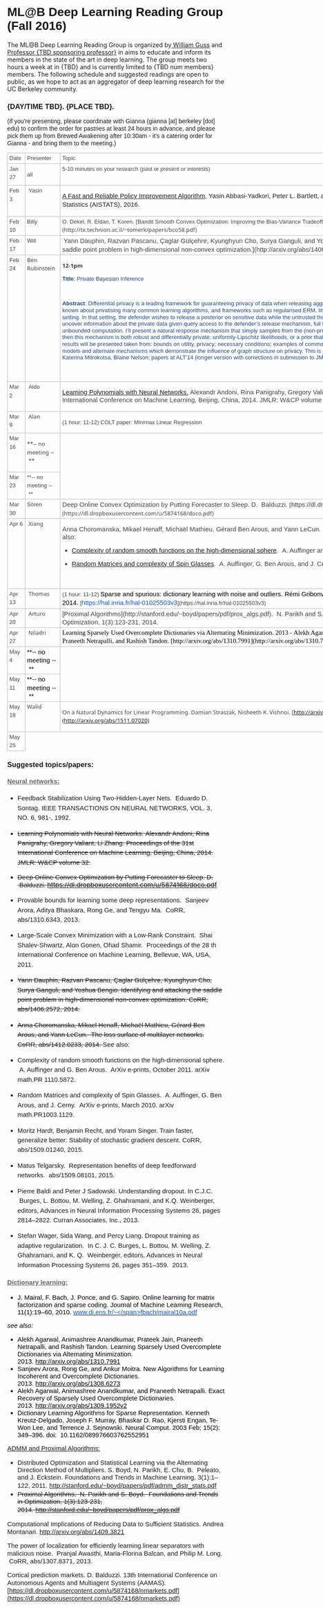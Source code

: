 
# <span style="margin: 0px; padding: 0px; border: 0px; font-weight: inherit; font-style: inherit; font-family: Arial; vertical-align: baseline;">ML@B Deep Learning Reading Group (Fall 2016)</span> 
The ML@B Deep Learning Reading Group is organized by[ William Guss](http://www.wguss.ml) and [Professor {TBD sponsoring professor}](url.com) in aims to educate and inform its members in the state of the art in deep learning. The group meets two hours a week at <TBD> in {TBD} and is currently limited to {TBD num members} members. The following schedule and suggested readings are open to public, as we hope to act as an aggregator of deep learning research for the UC Berkeley community.

### <span style="margin: 0px; padding: 0px; border: 0px; font-weight: inherit; font-style: inherit; font-family: Arial; vertical-align: baseline;">{DAY/TIME TBD}. {PLACE TBD}.</span>

<span style="margin: 0px; padding: 0px; border: 0px; font-weight: inherit; font-style: inherit; font-family: Arial; vertical-align: baseline; line-height: 1.2em;">(If you're presenting, please coordinate with Gianna (gianna [at] berkeley [dot] edu) to confirm the order for pastries at least 24 hours in advance, and please pick them up from Brewed Awakening after 10:30am - it's a catering order for Gianna - and bring them to the meeting.)</span>

<table border="0" style="margin: 0px; padding: 0px; border: 0px; font-size: 13px; font-family: &quot;Segoe UI&quot;, &quot;Lucida Grande&quot;, Arial; vertical-align: baseline; border-collapse: collapse; border-spacing: 0px; color: rgb(68, 68, 68); line-height: 19.5px; width: 1039px;">

<tbody style="margin: 0px; padding: 0px; border: 0px; font-weight: inherit; font-style: inherit; font-family: inherit; vertical-align: baseline;">

<tr style="margin: 0px; padding: 0px; border: 0px; font-weight: inherit; font-style: inherit; font-family: inherit; vertical-align: baseline;">

<td style="padding: 2px 4px; border: 1px solid rgb(187, 187, 187); font-style: inherit; font-family: inherit; vertical-align: top;"><span style="margin: 0px; padding: 0px; border: 0px; font-weight: inherit; font-style: inherit; font-family: Arial; vertical-align: baseline;">Date </span></td>

<td style="padding: 2px 4px; border: 1px solid rgb(187, 187, 187); font-style: inherit; font-family: inherit; vertical-align: top;"><span style="margin: 0px; padding: 0px; border: 0px; font-weight: inherit; font-style: inherit; font-family: Arial; vertical-align: baseline;">Presenter</span></td>

<td style="padding: 2px 4px; border: 1px solid rgb(187, 187, 187); font-style: inherit; font-family: inherit; vertical-align: top;"><span style="margin: 0px; padding: 0px; border: 0px; font-weight: inherit; font-style: inherit; font-family: Arial; vertical-align: baseline;">Topic</span></td>

</tr>

<tr style="margin: 0px; padding: 0px; border: 0px; font-weight: inherit; font-style: inherit; font-family: inherit; vertical-align: baseline;">

<td style="padding: 2px 4px; border: 1px solid rgb(187, 187, 187); font-style: inherit; font-family: inherit; vertical-align: top;"><span style="margin: 0px; padding: 0px; border: 0px; font-weight: inherit; font-style: inherit; font-family: Arial; vertical-align: baseline;">Jan 27</span>  
</td>

<td style="padding: 2px 4px; border: 1px solid rgb(187, 187, 187); font-style: inherit; font-family: inherit; vertical-align: top;">

<span style="margin: 0px; padding: 0px; border: 0px; font-weight: inherit; font-style: inherit; font-family: Arial; vertical-align: baseline; line-height: 1.5em;">all </span>

</td>

<td style="padding: 2px 4px; border: 1px solid rgb(187, 187, 187); font-style: inherit; font-family: inherit; vertical-align: top;"><span style="margin: 0px; padding: 0px; border: 0px; font-weight: inherit; font-style: inherit; font-family: Arial; vertical-align: baseline;">5-10 minutes on your research (past or present or interests) </span></td>

</tr>

<tr style="margin: 0px; padding: 0px; border: 0px; font-weight: inherit; font-style: inherit; font-family: inherit; vertical-align: baseline;">

<td style="padding: 2px 4px; border: 1px solid rgb(187, 187, 187); font-style: inherit; font-family: inherit; vertical-align: top;"><span style="margin: 0px; padding: 0px; border: 0px; font-weight: inherit; font-style: inherit; font-family: Arial; vertical-align: baseline;">Feb 3</span></td>

<td style="padding: 2px 4px; border: 1px solid rgb(187, 187, 187); font-style: inherit; font-family: inherit; vertical-align: top;"><span style="margin: 0px; padding: 0px; border: 0px; font-weight: inherit; font-style: inherit; font-family: Arial; vertical-align: baseline;"> Yasin</span>  
</td>

<td style="padding: 2px 4px; border: 1px solid rgb(187, 187, 187); font-style: inherit; font-family: inherit; vertical-align: top;">

<span style="margin: 0px; padding: 0px; border: 0px; font-weight: inherit; font-style: inherit; font-size: 14.95px; font-family: inherit; vertical-align: baseline; line-height: 1.2em;"><span style="margin: 0px; padding: 0px; border: 0px; font-weight: inherit; font-style: inherit; font-size: 14.95px; font-family: arial, sans-serif; vertical-align: baseline; line-height: 1.2em; color: rgb(34, 34, 34);">[<span style="margin: 0px; padding: 0px; border: 0px; font-weight: inherit; font-style: inherit; font-size: 14.95px; font-family: Arial; vertical-align: baseline; line-height: 1.2em;">A Fast and Reliable Policy Improvement Algorithm</span>](http://statlearning.pbworks.com/w/file/104808253/pi-aistats.pdf)<span style="margin: 0px; padding: 0px; border: 0px; font-weight: inherit; font-style: inherit; font-size: 14.95px; font-family: Arial; vertical-align: baseline; line-height: 1.2em;">, Yasin Abbasi-Yadkori, Peter L. Bartlett, and Stephen Wright. Artificial Intelligence and Statistics (AISTATS), 2016.</span></span><span style="margin: 0px; padding: 0px; border: 0px; font-weight: inherit; font-style: inherit; font-size: 14.95px; font-family: Arial; vertical-align: baseline; line-height: 1.5;"> </span></span>

</td>

</tr>

<tr style="margin: 0px; padding: 0px; border: 0px; font-weight: inherit; font-style: inherit; font-family: inherit; vertical-align: baseline;">

<td style="padding: 2px 4px; border: 1px solid rgb(187, 187, 187); font-style: inherit; font-family: inherit; vertical-align: top;"><span style="margin: 0px; padding: 0px; border: 0px; font-weight: inherit; font-style: inherit; font-family: Arial; vertical-align: baseline;">Feb 10</span></td>

<td style="padding: 2px 4px; border: 1px solid rgb(187, 187, 187); font-style: inherit; font-family: inherit; vertical-align: top;"><span style="margin: 0px; padding: 0px; border: 0px; font-weight: inherit; font-style: inherit; font-family: Arial; vertical-align: baseline;">Billy </span></td>

<td style="padding: 2px 4px; border: 1px solid rgb(187, 187, 187); font-style: inherit; font-family: inherit; vertical-align: top;"><span style="margin: 0px; padding: 0px; border: 0px; font-weight: inherit; font-style: inherit; font-family: Arial; vertical-align: baseline;">O. Dekel, R. Eldan, T. Koren. </span>[<span style="margin: 0px; padding: 0px; border: 0px; font-weight: inherit; font-style: inherit; font-family: Arial; vertical-align: baseline;">Bandit Smooth Convex Optimization: Improving the Bias-Variance Tradeoff.</span>](http://tx.technion.ac.il/~tomerk/papers/bco58.pdf)</td>

</tr>

<tr style="margin: 0px; padding: 0px; border: 0px; font-weight: inherit; font-style: inherit; font-family: inherit; vertical-align: baseline;">

<td style="padding: 2px 4px; border: 1px solid rgb(187, 187, 187); font-style: inherit; font-family: inherit; vertical-align: top;"><span style="margin: 0px; padding: 0px; border: 0px; font-weight: inherit; font-style: inherit; font-family: Arial; vertical-align: baseline;">Feb 17</span></td>

<td style="padding: 2px 4px; border: 1px solid rgb(187, 187, 187); font-style: inherit; font-family: inherit; vertical-align: top;"><span style="margin: 0px; padding: 0px; border: 0px; font-weight: inherit; font-style: inherit; font-family: Arial; vertical-align: baseline;">Will </span></td>

<td style="padding: 2px 4px; border: 1px solid rgb(187, 187, 187); font-style: inherit; font-family: inherit; vertical-align: top;"> <span style="margin: 0px; padding: 0px; border: 0px; font-weight: inherit; font-style: inherit; font-size: 14.95px; font-family: Arial; vertical-align: baseline;">Yann Dauphin, Razvan Pascanu, Çaglar Gülçehre, Kyunghyun Cho, Surya Ganguli, and Yoshua Bengio. [Identifying and attacking the saddle point problem in high-dimensional non-convex optimization.](http://arxiv.org/abs/1406.2572)</span>  
</td>

</tr>

<tr style="margin: 0px; padding: 0px; border: 0px; font-weight: inherit; font-style: inherit; font-family: inherit; vertical-align: baseline;">

<td style="padding: 2px 4px; border: 1px solid rgb(187, 187, 187); font-style: inherit; font-family: inherit; vertical-align: top;"><span style="margin: 0px; padding: 0px; border: 0px; font-weight: inherit; font-style: inherit; font-family: Arial; vertical-align: baseline;">Feb 24</span></td>

<td style="padding: 2px 4px; border: 1px solid rgb(187, 187, 187); font-style: inherit; font-family: inherit; vertical-align: top;">Ben Rubinstein </td>

<td style="padding: 2px 4px; border: 1px solid rgb(187, 187, 187); font-style: inherit; font-family: inherit; vertical-align: top;">

**12-1pm**

**<span style="margin: 0px; padding: 0px; border: 0px; font-weight: inherit; font-style: inherit; font-family: Calibri, sans-serif; vertical-align: baseline; line-height: 1.2em; color: rgb(31, 73, 125);">Title</span>**<span style="margin: 0px; padding: 0px; border: 0px; font-weight: inherit; font-style: inherit; font-family: Calibri, sans-serif; vertical-align: baseline; line-height: 1.2em; color: rgb(31, 73, 125);">: Private Bayesian Inference</span>

<span style="margin: 0px; padding: 0px; border: 0px; font-weight: inherit; font-style: inherit; font-family: Calibri, sans-serif; vertical-align: baseline; line-height: 1.2em; color: rgb(31, 73, 125);"> </span>

**<span style="margin: 0px; padding: 0px; border: 0px; font-weight: inherit; font-style: inherit; font-family: Calibri, sans-serif; vertical-align: baseline; line-height: 1.2em; color: rgb(31, 73, 125);">Abstract</span>**<span style="margin: 0px; padding: 0px; border: 0px; font-weight: inherit; font-style: inherit; font-family: Calibri, sans-serif; vertical-align: baseline; line-height: 1.2em; color: rgb(31, 73, 125);">: Differential privacy is a leading framework for guaranteeing privacy of data when releasing aggregate statistics or models fit to data. While much is known about privatising many common learning algorithms, and frameworks such as regularised ERM, little work has focused on inference in the Bayesian setting. In that setting, the defender wishes to release a posterior on sensitive data while the untrusted third party is modelled as an adversary wishing to uncover information about the private data given query access to the defender’s release mechanism, full knowledge of the likelihood family, prior, and unbounded computation. I’ll present a natural response mechanism that simply samples from the (non-private) posterior. If either of two assumptions are met, then this mechanism is both robust and differentially private: uniformly-Lipschitz likelihoods, or a prior that concentrates on smooth likelihoods. A selection of results will be presented taken from: bounds on utility, privacy; necessary conditions; examples of common distributions; and specialisation to graphical models and alternate mechanisms which demonstrate the influence of graph structure on privacy. This is joint work with Christos Dimitrakakis, Zuhe Zhang, Katerina Mitrokotsa, Blaine Nelson; papers at ALT’14 (longer version with corrections in submission to JMLR) and AAAI’16.</span>

<span style="margin: 0px; padding: 0px; border: 0px; font-weight: inherit; font-style: inherit; font-size: 14.95px; font-family: Arial; vertical-align: baseline; line-height: 1.2em;"> </span><span style="margin: 0px; padding: 0px; border: 0px; font-weight: inherit; font-style: inherit; font-family: inherit; vertical-align: baseline; line-height: 1.5em;"> </span>

</td>

</tr>

<tr style="margin: 0px; padding: 0px; border: 0px; font-weight: inherit; font-style: inherit; font-family: inherit; vertical-align: baseline;">

<td style="padding: 2px 4px; border: 1px solid rgb(187, 187, 187); font-style: inherit; font-family: inherit; vertical-align: top;"><span style="margin: 0px; padding: 0px; border: 0px; font-weight: inherit; font-style: inherit; font-family: Arial; vertical-align: baseline;">Mar 2</span></td>

<td style="padding: 2px 4px; border: 1px solid rgb(187, 187, 187); font-style: inherit; font-family: inherit; vertical-align: top;"><span style="margin: 0px; padding: 0px; border: 0px; font-weight: inherit; font-style: inherit; font-family: Arial; vertical-align: baseline;"> Aldo</span>  
</td>

<td style="padding: 2px 4px; border: 1px solid rgb(187, 187, 187); font-style: inherit; font-family: inherit; vertical-align: top;">

<span style="margin: 0px; padding: 0px; border: 0px; font-weight: inherit; font-style: inherit; font-size: 14.95px; font-family: Arial; vertical-align: baseline; line-height: 1.2em;">[Learning Polynomials with Neural Networks.](http://jmlr.org/proceedings/papers/v32/andoni14.pdf) Alexandr Andoni, Rina Panigrahy, Gregory Valiant, Li Zhang. Proceedings of the 31st International Conference on Machine Learning, Beijing, China, 2014\. JMLR: W&CP volume 32.</span><span style="margin: 0px; padding: 0px; border: 0px; font-weight: inherit; font-style: inherit; font-family: Arial; vertical-align: baseline; line-height: 1.5em;"> </span>

</td>

</tr>

<tr style="margin: 0px; padding: 0px; border: 0px; font-weight: inherit; font-style: inherit; font-family: inherit; vertical-align: baseline;">

<td style="padding: 2px 4px; border: 1px solid rgb(187, 187, 187); font-style: inherit; font-family: inherit; vertical-align: top;"><span style="margin: 0px; padding: 0px; border: 0px; font-weight: inherit; font-style: inherit; font-family: Arial; vertical-align: baseline;">Mar 9</span></td>

<td style="padding: 2px 4px; border: 1px solid rgb(187, 187, 187); font-style: inherit; font-family: inherit; vertical-align: top;"> Alan  
</td>

<td style="padding: 2px 4px; border: 1px solid rgb(187, 187, 187); font-style: inherit; font-family: inherit; vertical-align: top;">

<span style="margin: 0px; padding: 0px; border: 0px; font-weight: inherit; font-style: inherit; font-family: Arial; vertical-align: baseline; line-height: 1.5;">(1 hour: 11-12) COLT paper: Minimax Linear Regression</span>

</td>

</tr>

<tr style="margin: 0px; padding: 0px; border: 0px; font-weight: inherit; font-style: inherit; font-family: inherit; vertical-align: baseline;">

<td style="padding: 2px 4px; border: 1px solid rgb(187, 187, 187); font-style: inherit; font-family: inherit; vertical-align: top;"><span style="margin: 0px; padding: 0px; border: 0px; font-weight: inherit; font-style: inherit; font-family: Arial; vertical-align: baseline;">Mar 16</span></td>

<td style="padding: 2px 4px; border: 1px solid rgb(187, 187, 187); font-style: inherit; font-family: inherit; vertical-align: top;">

<span style="margin: 0px; padding: 0px; border: 0px; font-weight: inherit; font-style: inherit; font-family: inherit; vertical-align: baseline; line-height: 1.5em;">**-- no meeting -- **</span>

</td>

</tr>

<tr style="margin: 0px; padding: 0px; border: 0px; font-weight: inherit; font-style: inherit; font-family: inherit; vertical-align: baseline;">

<td style="padding: 2px 4px; border: 1px solid rgb(187, 187, 187); font-style: inherit; font-family: inherit; vertical-align: top;"><span style="margin: 0px; padding: 0px; border: 0px; font-weight: inherit; font-style: inherit; font-family: Arial; vertical-align: baseline;">Mar 23</span></td>

<td style="padding: 2px 4px; border: 1px solid rgb(187, 187, 187); font-style: inherit; font-family: inherit; vertical-align: top;"><span style="margin: 0px; padding: 0px; border: 0px; font-weight: inherit; font-style: inherit; font-family: Arial; vertical-align: baseline;">**-- no meeting -- ** </span></td>

</tr>

<tr style="margin: 0px; padding: 0px; border: 0px; font-weight: inherit; font-style: inherit; font-family: inherit; vertical-align: baseline;">

<td style="padding: 2px 4px; border: 1px solid rgb(187, 187, 187); font-style: inherit; font-family: inherit; vertical-align: top;"><span style="margin: 0px; padding: 0px; border: 0px; font-weight: inherit; font-style: inherit; font-family: Arial; vertical-align: baseline;">Mar 30</span></td>

<td style="padding: 2px 4px; border: 1px solid rgb(187, 187, 187); font-style: inherit; font-family: inherit; vertical-align: top;"><span style="margin: 0px; padding: 0px; border: 0px; font-weight: inherit; font-style: inherit; font-family: Arial; vertical-align: baseline;">Sören </span></td>

<td style="padding: 2px 4px; border: 1px solid rgb(187, 187, 187); font-style: inherit; font-family: inherit; vertical-align: top;"><span style="margin: 0px; padding: 0px; border: 0px; font-weight: inherit; font-style: inherit; font-size: 14.95px; font-family: Arial; vertical-align: baseline;">Deep Online Convex Optimization by Putting Forecaster to Sleep. D.  Balduzzi. </span>[<span style="margin: 0px; padding: 0px; border: 0px; font-weight: inherit; font-style: inherit; font-size: 14.95px; font-family: Arial; vertical-align: baseline;">https://dl.dropboxusercontent.com/u/5874168/doco.pdf</span>](https://dl.dropboxusercontent.com/u/5874168/doco.pdf)</td>

</tr>

<tr style="margin: 0px; padding: 0px; border: 0px; font-weight: inherit; font-style: inherit; font-family: inherit; vertical-align: baseline;">

<td style="padding: 2px 4px; border: 1px solid rgb(187, 187, 187); font-style: inherit; font-family: inherit; vertical-align: top;"><span style="margin: 0px; padding: 0px; border: 0px; font-weight: inherit; font-style: inherit; font-family: Arial; vertical-align: baseline;">Apr 6</span></td>

<td style="padding: 2px 4px; border: 1px solid rgb(187, 187, 187); font-style: inherit; font-family: inherit; vertical-align: top;"> Xiang  
</td>

<td style="padding: 2px 4px; border: 1px solid rgb(187, 187, 187); font-style: inherit; font-family: inherit; vertical-align: top;">

<span style="margin: 0px; padding: 0px; border: 0px; font-weight: inherit; font-style: inherit; font-size: 14.95px; font-family: Arial; vertical-align: baseline; line-height: 1.2em;">Anna Choromanska, Mikael Henaff, Michaël Mathieu, Gérard Ben Arous, and Yann LeCun.  </span>[<span style="margin: 0px; padding: 0px; border: 0px; font-weight: inherit; font-style: inherit; font-size: 14.95px; font-family: Arial; vertical-align: baseline; line-height: 1.2em;">The loss surface of multilayer networks</span>](http://arxiv.org/abs/1412.0233)<span style="margin: 0px; padding: 0px; border: 0px; font-weight: inherit; font-style: inherit; font-size: 14.95px; font-family: Arial; vertical-align: baseline; line-height: 1.2em;">. See also:</span>

*   [<span style="margin: 0px; padding: 0px; border: 0px; font-weight: inherit; font-style: inherit; font-size: 14.95px; font-family: Arial; vertical-align: baseline; line-height: 1.2em;">Complexity of random smooth functions on the high-dimensional sphere</span>](http://arxiv.org/abs/1110.5872)<span style="margin: 0px; padding: 0px; border: 0px; font-weight: inherit; font-style: inherit; font-family: Arial; vertical-align: baseline; line-height: 1.2em;"><span style="margin: 0px; padding: 0px; border: 0px; font-weight: inherit; font-style: inherit; font-size: 14.95px; font-family: inherit; vertical-align: baseline; line-height: 1.2em;">.  A. Auffinger and G. Ben Arous. October 2011.</span> </span>

*   [<span style="margin: 0px; padding: 0px; border: 0px; font-weight: inherit; font-style: inherit; font-size: 14.95px; font-family: Arial; vertical-align: baseline; line-height: 1.2em;">Random Matrices and complexity of Spin Glasses</span>](http://arxiv.org/abs/1003.1129)<span style="margin: 0px; padding: 0px; border: 0px; font-weight: inherit; font-style: inherit; font-size: 14.95px; font-family: Arial; vertical-align: baseline; line-height: 1.2em;">.  A. Auffinger, G. Ben Arous, and J. Cerny. March 2010.</span>

 </td>

</tr>

<tr style="margin: 0px; padding: 0px; border: 0px; font-weight: inherit; font-style: inherit; font-family: inherit; vertical-align: baseline;">

<td style="padding: 2px 4px; border: 1px solid rgb(187, 187, 187); font-style: inherit; font-family: inherit; vertical-align: top;"><span style="margin: 0px; padding: 0px; border: 0px; font-weight: inherit; font-style: inherit; font-family: Arial; vertical-align: baseline;">Apr 13</span>  
</td>

<td style="padding: 2px 4px; border: 1px solid rgb(187, 187, 187); font-style: inherit; font-family: inherit; vertical-align: top;"> Thomas  
</td>

<td style="padding: 2px 4px; border: 1px solid rgb(187, 187, 187); font-style: inherit; font-family: inherit; vertical-align: top;"><span style="margin: 0px; padding: 0px; border: 0px; font-weight: inherit; font-style: inherit; font-family: Arial; vertical-align: baseline;">(1 hour: 11-12) <span style="margin: 0px; padding: 0px; border: 0px; font-weight: inherit; font-style: inherit; font-size: 14.95px; vertical-align: baseline; color: rgb(0, 0, 0);">Sparse and spurious: dictionary learning with noise and outliers. Rémi Gribonval, Rodolphe Jenatton, Francis Bach. 2014. </span>[<span style="margin: 0px; padding: 0px; border: 0px; font-weight: inherit; font-style: inherit; font-size: 14.95px; vertical-align: baseline; color: rgb(17, 85, 204);">https://hal.inria.fr/hal-01025503v3</span>](https://hal.inria.fr/hal-01025503v3)</span></td>

</tr>

<tr style="margin: 0px; padding: 0px; border: 0px; font-weight: inherit; font-style: inherit; font-family: inherit; vertical-align: baseline;">

<td style="padding: 2px 4px; border: 1px solid rgb(187, 187, 187); font-style: inherit; font-family: inherit; vertical-align: top;"><span style="margin: 0px; padding: 0px; border: 0px; font-weight: inherit; font-style: inherit; font-family: Arial; vertical-align: baseline;">Apr 20</span>  
</td>

<td style="padding: 2px 4px; border: 1px solid rgb(187, 187, 187); font-style: inherit; font-family: inherit; vertical-align: top;"> Arturo  
</td>

<td style="padding: 2px 4px; border: 1px solid rgb(187, 187, 187); font-style: inherit; font-family: inherit; vertical-align: top;"><span style="margin: 0px; padding: 0px; border: 0px; font-weight: inherit; font-style: inherit; font-size: 14.95px; font-family: Arial; vertical-align: baseline;">[Proximal Algorithms](http://stanford.edu/~boyd/papers/pdf/prox_algs.pdf).  N. Parikh and S. Boyd.  Foundations and Trends in Optimization, 1(3):123-231, 2014.</span>  

</td>

</tr>

<tr style="margin: 0px; padding: 0px; border: 0px; font-weight: inherit; font-style: inherit; font-family: inherit; vertical-align: baseline;">

<td style="padding: 2px 4px; border: 1px solid rgb(187, 187, 187); font-style: inherit; font-family: inherit; vertical-align: top;"><span style="margin: 0px; padding: 0px; border: 0px; font-weight: inherit; font-style: inherit; font-family: Arial; vertical-align: baseline;">Apr 27</span></td>

<td style="padding: 2px 4px; border: 1px solid rgb(187, 187, 187); font-style: inherit; font-family: inherit; vertical-align: top;"> Niladri  
</td>

<td style="padding: 2px 4px; border: 1px solid rgb(187, 187, 187); font-style: inherit; font-family: inherit; vertical-align: top;"><span style="margin: 0px; padding: 0px; border: 0px; font-weight: inherit; font-style: inherit; font-size: 14.95px; font-family: &quot;Times New Roman&quot;; vertical-align: baseline; color: rgb(0, 0, 0);">Learning Sparsely Used Overcomplete Dictionaries via Alternating Minimization. 2013 - Alekh Agarwal, Animashree Anandkumar, Prateek Jain, Praneeth Netrapalli, and Rashish Tandon. </span><span style="margin: 0px; padding: 0px; border: 0px; font-weight: inherit; font-style: inherit; font-size: 14.95px; font-family: &quot;Times New Roman&quot;; vertical-align: baseline; color: rgb(0, 0, 0);">[http://arxiv.org/abs/1310.7991](http://arxiv.org/abs/1310.7991)</span>  
</td>

</tr>

<tr style="margin: 0px; padding: 0px; border: 0px; font-weight: inherit; font-style: inherit; font-family: inherit; vertical-align: baseline;">

<td style="padding: 2px 4px; border: 1px solid rgb(187, 187, 187); font-style: inherit; font-family: inherit; vertical-align: top;"><span style="margin: 0px; padding: 0px; border: 0px; font-weight: inherit; font-style: inherit; font-family: Arial; vertical-align: baseline;">May 4</span></td>

<td style="padding: 2px 4px; border: 1px solid rgb(187, 187, 187); font-style: inherit; font-family: inherit; vertical-align: top;"><span style="margin: 0px; padding: 0px; border: 0px; font-weight: inherit; font-style: inherit; font-size: 14.95px; font-family: Arial; vertical-align: baseline; color: rgb(0, 0, 0);">**-- no meeting -- ** </span></td>

</tr>

<tr style="margin: 0px; padding: 0px; border: 0px; font-weight: inherit; font-style: inherit; font-family: inherit; vertical-align: baseline;">

<td style="padding: 2px 4px; border: 1px solid rgb(187, 187, 187); font-style: inherit; font-family: inherit; vertical-align: top;"><span style="margin: 0px; padding: 0px; border: 0px; font-weight: inherit; font-style: inherit; font-family: Arial; vertical-align: baseline;">May 11</span></td>

<td style="padding: 2px 4px; border: 1px solid rgb(187, 187, 187); font-style: inherit; font-family: inherit; vertical-align: top;"><span style="margin: 0px; padding: 0px; border: 0px; font-weight: inherit; font-style: inherit; font-size: 14.95px; font-family: Arial; vertical-align: baseline; color: rgb(0, 0, 0);">**-- no meeting -- ** </span></td>

</tr>

<tr style="margin: 0px; padding: 0px; border: 0px; font-weight: inherit; font-style: inherit; font-family: inherit; vertical-align: baseline;">

<td style="padding: 2px 4px; border: 1px solid rgb(187, 187, 187); font-style: inherit; font-family: inherit; vertical-align: top;"><span style="margin: 0px; padding: 0px; border: 0px; font-weight: inherit; font-style: inherit; font-family: Arial; vertical-align: baseline;">May 18</span></td>

<td style="padding: 2px 4px; border: 1px solid rgb(187, 187, 187); font-style: inherit; font-family: inherit; vertical-align: top;">Walid</td>

<td style="padding: 2px 4px; border: 1px solid rgb(187, 187, 187); font-style: inherit; font-family: inherit; vertical-align: top;">

On a Natural Dynamics for Linear Programming. <span style="margin: 0px; padding: 0px; border: 0px; font-weight: inherit; font-style: inherit; font-family: inherit; vertical-align: baseline; line-height: 1.5em;">Damian Straszak, Nisheeth K. Vishnoi. </span><span style="margin: 0px; padding: 0px; border: 0px; font-weight: inherit; font-style: inherit; font-family: inherit; vertical-align: baseline; line-height: 1.5em;">[http://arxiv.org/abs/1511.07020](http://arxiv.org/abs/1511.07020)</span><span style="margin: 0px; padding: 0px; border: 0px; font-weight: inherit; font-style: inherit; font-family: inherit; vertical-align: baseline; line-height: 1.5em;"> </span>

</td>

</tr>

<tr style="margin: 0px; padding: 0px; border: 0px; font-weight: inherit; font-style: inherit; font-family: inherit; vertical-align: baseline;">

<td style="padding: 2px 4px; border: 1px solid rgb(187, 187, 187); font-style: inherit; font-family: inherit; vertical-align: top;"><span style="margin: 0px; padding: 0px; border: 0px; font-weight: inherit; font-style: inherit; font-family: Arial; vertical-align: baseline;">May 25</span></td>

</tr>

</tbody>

</table>

### <span style="margin: 0px; padding: 0px; border: 0px; font-weight: inherit; font-style: inherit; font-family: Arial; vertical-align: baseline;">Suggested topics/papers:</span>

#### <span style="margin: 0px; padding: 0px; border: 0px; font-weight: inherit; font-style: inherit; font-size: 14.95px; font-family: Arial; vertical-align: baseline; color: rgb(102, 102, 102); text-decoration: underline; line-height: 1.25em;">Neural networks:</span>

*   <span style="margin: 0px; padding: 0px; border: 0px; font-weight: inherit; font-style: inherit; font-size: 14.95px; font-family: Arial; vertical-align: baseline; line-height: 1.2em;"><span style="margin: 0px; padding: 0px; border: 0px; font-weight: inherit; font-style: inherit; font-size: 14.95px; font-family: inherit; vertical-align: baseline; line-height: 1.5em;">Feedback Stabilization Using Two-Hidden-Layer Nets.  Eduardo D. Sontag. IEEE TRANSACTIONS ON NEURAL NETWORKS, VOL. 3, NO. 6, 981-, 1992.</span><span style="margin: 0px; padding: 0px; border: 0px; font-weight: inherit; font-style: inherit; font-size: 14.95px; font-family: inherit; vertical-align: baseline; line-height: 1.5em;"> </span></span>

*   <span style="margin: 0px; padding: 0px; border: 0px; font-weight: inherit; font-style: inherit; font-family: Arial; vertical-align: baseline; line-height: 1.2em; text-decoration: line-through;"><span style="margin: 0px; padding: 0px; border: 0px; font-weight: inherit; font-style: inherit; font-size: 14.95px; font-family: inherit; vertical-align: baseline; line-height: 1.2em;"><span style="margin: 0px; padding: 0px; border: 0px; font-weight: inherit; font-style: inherit; font-size: 14.95px; font-family: inherit; vertical-align: baseline; line-height: 1.5em;">Learning Polynomials with Neural Networks. </span><span style="margin: 0px; padding: 0px; border: 0px; font-weight: inherit; font-style: inherit; font-size: 14.95px; font-family: inherit; vertical-align: baseline; line-height: 1.5em;">Alexandr Andoni, Rina Panigrahy, Gregory Valiant, Li Zhang. </span><span style="margin: 0px; padding: 0px; border: 0px; font-weight: inherit; font-style: inherit; font-size: 14.95px; font-family: inherit; vertical-align: baseline; line-height: 1.5em;">Proceedings of the 31st International Conference on Machine </span><span style="margin: 0px; padding: 0px; border: 0px; font-weight: inherit; font-style: inherit; font-size: 14.95px; font-family: inherit; vertical-align: baseline; line-height: 1.5em;">Learning, Beijing, China, 2014\. JMLR: W&CP volume 32.</span></span></span>

*   <span style="margin: 0px; padding: 0px; border: 0px; font-weight: inherit; font-style: inherit; font-family: inherit; vertical-align: baseline; line-height: 1.2em; text-decoration: line-through;"><span style="margin: 0px; padding: 0px; border: 0px; font-weight: inherit; font-style: inherit; font-size: 14.95px; font-family: Arial; vertical-align: baseline; line-height: 1.2em;">Deep Online Convex Optimization by Putting Forecaster to Sleep. D.  Balduzzi. </span></span>[<span style="margin: 0px; padding: 0px; border: 0px; font-weight: inherit; font-style: inherit; font-family: inherit; vertical-align: baseline; line-height: 1.2em; text-decoration: line-through;"><span style="margin: 0px; padding: 0px; border: 0px; font-weight: inherit; font-style: inherit; font-size: 14.95px; vertical-align: baseline; line-height: 1.2em;">https://dl.dropboxusercontent.com/u/5874168/doco.pdf</span></span>](https://dl.dropboxusercontent.com/u/5874168/doco.pdf)

*   <span style="margin: 0px; padding: 0px; border: 0px; font-weight: inherit; font-style: inherit; font-size: 14.95px; font-family: Arial; vertical-align: baseline; line-height: 1.2em;"><span style="margin: 0px; padding: 0px; border: 0px; font-weight: inherit; font-style: inherit; font-size: 14.95px; font-family: inherit; vertical-align: baseline; line-height: 1.5em;">Provable bounds for learning some deep representations.  Sanjeev Arora, Aditya Bhaskara, Rong Ge, and Tengyu Ma.  CoRR, abs/1310.6343, 2013.</span><span style="margin: 0px; padding: 0px; border: 0px; font-weight: inherit; font-style: inherit; font-size: 14.95px; font-family: inherit; vertical-align: baseline; line-height: 1.5em;"> </span></span>

*   <span style="margin: 0px; padding: 0px; border: 0px; font-weight: inherit; font-style: inherit; font-size: 14.95px; font-family: Arial; vertical-align: baseline; line-height: 1.2em;"><span style="margin: 0px; padding: 0px; border: 0px; font-weight: inherit; font-style: inherit; font-size: 14.95px; font-family: inherit; vertical-align: baseline; line-height: 1.5em;">Large-Scale Convex Minimization with a Low-Rank Constraint.  Shai Shalev-Shwartz, Alon Gonen, Ohad Shamir.  Proceedings of the 28 th International Conference on Machine Learning, Bellevue, WA, USA, 2011.</span><span style="margin: 0px; padding: 0px; border: 0px; font-weight: inherit; font-style: inherit; font-size: 14.95px; font-family: inherit; vertical-align: baseline; line-height: 1.5em;"> </span></span>

*   <span style="margin: 0px; padding: 0px; border: 0px; font-weight: inherit; font-style: inherit; font-family: Arial; vertical-align: baseline; line-height: 1.2em; text-decoration: line-through;"><span style="margin: 0px; padding: 0px; border: 0px; font-weight: inherit; font-style: inherit; font-size: 14.95px; font-family: inherit; vertical-align: baseline; line-height: 1.5em;">Yann Dauphin, Razvan Pascanu, Çaglar Gülçehre, Kyunghyun Cho, Surya Ganguli, and Yoshua Bengio. Identifying and attacking the saddle point problem in high-dimensional non-convex optimization. CoRR, abs/1406.2572, 2014.</span></span>

*   <span style="margin: 0px; padding: 0px; border: 0px; font-weight: inherit; font-style: inherit; font-size: 14.95px; font-family: Arial; vertical-align: baseline; line-height: 1.2em;"><span style="margin: 0px; padding: 0px; border: 0px; font-weight: inherit; font-style: inherit; font-size: 14.95px; font-family: inherit; vertical-align: baseline; line-height: 1.2em; text-decoration: line-through;"><span style="margin: 0px; padding: 0px; border: 0px; font-weight: inherit; font-style: inherit; font-size: 14.95px; font-family: inherit; vertical-align: baseline; line-height: 1.5em;">Anna Choromanska, Mikael Henaff, Michaël Mathieu, Gérard Ben Arous, and Yann LeCun.  The loss surface of multilayer networks. CoRR, abs/1412.0233, 2014. </span></span><span style="margin: 0px; padding: 0px; border: 0px; font-weight: inherit; font-style: inherit; font-size: 14.95px; font-family: inherit; vertical-align: baseline; line-height: 1.5em;">See also:</span></span>

*   <span style="margin: 0px; padding: 0px; border: 0px; font-weight: inherit; font-style: inherit; font-size: 14.95px; font-family: Arial; vertical-align: baseline; line-height: 1.2em;"><span style="margin: 0px; padding: 0px; border: 0px; font-weight: inherit; font-style: inherit; font-size: 14.95px; font-family: inherit; vertical-align: baseline; line-height: 1.5em;">Complexity of random smooth functions on the high-dimensional sphere.  A. Auffinger and G. Ben Arous.  ArXiv e-prints, October 2011\. arXiv math.PR 1110.5872.</span></span>

*   <span style="margin: 0px; padding: 0px; border: 0px; font-weight: inherit; font-style: inherit; font-size: 14.95px; font-family: Arial; vertical-align: baseline; line-height: 1.5em;">Random Matrices and complexity of Spin Glasses.  A. Auffinger, G. Ben Arous, and J. Cerny.  ArXiv e-prints, March 2010\. arXiv math.PR1003.1129.</span>

*   <span style="margin: 0px; padding: 0px; border: 0px; font-weight: inherit; font-style: inherit; font-size: 14.95px; font-family: Arial; vertical-align: baseline; line-height: 1.5em;">Moritz Hardt, Benjamin Recht, and Yoram Singer. Train faster, generalize better: Stability of stochastic gradient descent. CoRR, abs/1509.01240, 2015.</span>

*   <span style="margin: 0px; padding: 0px; border: 0px; font-weight: inherit; font-style: inherit; font-size: 14.95px; font-family: Arial; vertical-align: baseline; line-height: 1.5em;">Matus Telgarsky.  Representation benefits of deep feedforward networks.  abs/1509.08101, 2015.</span>

*   <span style="margin: 0px; padding: 0px; border: 0px; font-weight: inherit; font-style: inherit; font-size: 14.95px; font-family: Arial; vertical-align: baseline; line-height: 1.5em;">Pierre Baldi and Peter J Sadowski. Understanding dropout. In C.J.C.  Burges, L. Bottou, M. Welling, Z. Ghahramani, and K.Q. Weinberger, editors, Advances in Neural Information Processing Systems 26, pages 2814–2822\. Curran Associates, Inc., 2013.</span>

*   <span style="margin: 0px; padding: 0px; border: 0px; font-weight: inherit; font-style: inherit; font-size: 14.95px; font-family: Arial; vertical-align: baseline; line-height: 1.5em;">Stefan Wager, Sida Wang, and Percy Liang. Dropout training as adaptive regularization.  In C. J. C. Burges, L. Bottou, M. Welling, Z. Ghahramani, and K. Q.  Weinberger, editors, Advances in Neural Information Processing Systems 26, pages 351–359\.  2013.</span>

#### <span style="margin: 0px; padding: 0px; border: 0px; font-weight: inherit; font-style: inherit; font-size: 14.95px; font-family: Arial; vertical-align: baseline; color: rgb(102, 102, 102); text-decoration: underline;">Dictionary learning:</span>

*   <span style="margin: 0px; padding: 0px; border: 0px; font-weight: inherit; font-style: inherit; font-size: 14.95px; font-family: Arial; vertical-align: baseline; color: rgb(0, 0, 0);">J. Mairal, F. Bach, J. Ponce, and G. Sapiro. Online learning for matrix factorization and sparse coding. Journal of Machine Learning Research, 11(1):19–60, 2010. </span>[<span style="margin: 0px; padding: 0px; border: 0px; font-weight: inherit; font-style: inherit; font-size: 14.95px; font-family: Arial; vertical-align: baseline;"><span style="margin: 0px; padding: 0px; border: 0px; font-weight: inherit; font-style: inherit; font-size: 14.95px; font-family: inherit; vertical-align: baseline; color: rgb(17, 85, 204);">www.di.ens.fr/~</span><span style="margin: 0px; padding: 0px; border: 0px; font-weight: inherit; font-style: inherit; font-size: 14.95px; font-family: inherit; vertical-align: baseline; color: rgb(17, 85, 204);">fbach</span><span style="margin: 0px; padding: 0px; border: 0px; font-weight: inherit; font-style: inherit; font-size: 14.95px; font-family: inherit; vertical-align: baseline; color: rgb(17, 85, 204);">/</span><span style="margin: 0px; padding: 0px; border: 0px; font-weight: inherit; font-style: inherit; font-size: 14.95px; font-family: inherit; vertical-align: baseline; color: rgb(17, 85, 204);">mairal1</span><span style="margin: 0px; padding: 0px; border: 0px; font-weight: inherit; font-style: inherit; font-size: 14.95px; font-family: inherit; vertical-align: baseline; color: rgb(17, 85, 204);">0a.pdf</span></span>](http://www.di.ens.fr/~fbach/mairal10a.pdf)

<span style="margin: 0px; padding: 0px; border: 0px; font-weight: inherit; font-style: inherit; font-size: 14.95px; font-family: Arial; vertical-align: baseline; line-height: 1.2em;">_<span style="margin: 0px; padding: 0px; border: 0px; font-weight: inherit; font-style: inherit; font-size: 14.95px; font-family: inherit; vertical-align: baseline; line-height: 1.2em; color: rgb(0, 0, 0);">see also:</span>_</span>

*   <span style="margin: 0px; padding: 0px; border: 0px; font-weight: inherit; font-style: inherit; font-size: 14.95px; font-family: Arial; vertical-align: baseline; color: rgb(0, 0, 0);">Alekh Agarwal, Animashree Anandkumar, Prateek Jain, Praneeth Netrapalli, and Rashish Tandon. Learning Sparsely Used Overcomplete Dictionaries via Alternating Minimization. 2013. </span>[<span style="margin: 0px; padding: 0px; border: 0px; font-weight: inherit; font-style: inherit; font-size: 14.95px; font-family: Arial; vertical-align: baseline; color: rgb(0, 0, 0);">http://arxiv.org/abs/1310.7991</span>](http://arxiv.org/abs/1310.7991)
*   <span style="margin: 0px; padding: 0px; border: 0px; font-weight: inherit; font-style: inherit; font-size: 14.95px; font-family: Arial; vertical-align: baseline; color: rgb(0, 0, 0);">Sanjeev Arora, Rong Ge, and Ankur Moitra. New Algorithms for Learning Incoherent and Overcomplete Dictionaries. 2013. </span>[<span style="margin: 0px; padding: 0px; border: 0px; font-weight: inherit; font-style: inherit; font-size: 14.95px; font-family: Arial; vertical-align: baseline; color: rgb(0, 0, 0);">http://arxiv.org/abs/1308.6273</span>](http://arxiv.org/abs/1308.6273)
*   <span style="margin: 0px; padding: 0px; border: 0px; font-weight: inherit; font-style: inherit; font-size: 14.95px; font-family: Arial; vertical-align: baseline; color: rgb(0, 0, 0);">Alekh Agarwal, Animashree Anandkumar, and Praneeth Netrapalli. Exact Recovery of Sparsely Used Overcomplete Dictionaries. 2013. </span>[<span style="margin: 0px; padding: 0px; border: 0px; font-weight: inherit; font-style: inherit; font-size: 14.95px; font-family: Arial; vertical-align: baseline; color: rgb(0, 0, 0);">http://arxiv.org/abs/1309.1952v2</span>](http://arxiv.org/abs/1309.1952v2)
*   <span style="margin: 0px; padding: 0px; border: 0px; font-weight: inherit; font-style: inherit; font-size: 14.95px; font-family: Arial; vertical-align: baseline; color: rgb(0, 0, 0);">Dictionary Learning Algorithms for Sparse Representation. Kenneth Kreutz-Delgado, Joseph F. Murray, Bhaskar D. Rao, Kjersti Engan, Te-Won Lee, and Terrence J. Sejnowski. Neural Comput. 2003 Feb; 15(2): 349–396\. doi:  10.1162/089976603762552951</span>

<span style="margin: 0px; padding: 0px; border: 0px; font-weight: inherit; font-style: inherit; font-size: 14.95px; font-family: Arial; vertical-align: baseline; line-height: 1.25em; text-decoration: underline;">ADMM and Proximal Algorithms:</span>

*   <span style="margin: 0px; padding: 0px; border: 0px; font-weight: inherit; font-style: inherit; font-size: 14.95px; font-family: Arial; vertical-align: baseline;">Distributed Optimization and Statistical Learning via the Alternating Direction Method of Multipliers. S. Boyd, N. Parikh, E. Chu, B.  Peleato, and J. Eckstein. Foundations and Trends in Machine Learning, 3(1):1–122, 2011. </span><span style="margin: 0px; padding: 0px; border: 0px; font-weight: inherit; font-style: inherit; font-family: inherit; vertical-align: baseline; line-height: 1.5em;">[<span style="margin: 0px; padding: 0px; border: 0px; font-weight: inherit; font-style: inherit; font-size: 14.95px; font-family: Arial; vertical-align: baseline;">http://stanford.edu/~boyd/papers/pdf/admm_distr_stats.pdf</span>](http://stanford.edu/~boyd/papers/pdf/admm_distr_stats.pdf)</span><span style="margin: 0px; padding: 0px; border: 0px; font-weight: inherit; font-style: inherit; font-size: 14.95px; font-family: Arial; vertical-align: baseline; line-height: 1.5em;"> </span>
*   <span style="margin: 0px; padding: 0px; border: 0px; font-weight: inherit; font-style: inherit; font-family: inherit; vertical-align: baseline; text-decoration: line-through;"><span style="margin: 0px; padding: 0px; border: 0px; font-weight: inherit; font-style: inherit; font-size: 14.95px; font-family: Arial; vertical-align: baseline;">Proximal Algorithms.  N. Parikh and S. Boyd.  Foundations and Trends in Optimization, 1(3):123-231, 2014. </span></span><span style="margin: 0px; padding: 0px; border: 0px; font-weight: inherit; font-style: inherit; font-family: inherit; vertical-align: baseline; line-height: 1.5em;">[<span style="margin: 0px; padding: 0px; border: 0px; font-weight: inherit; font-style: inherit; font-family: inherit; vertical-align: baseline; text-decoration: line-through;"><span style="margin: 0px; padding: 0px; border: 0px; font-weight: inherit; font-style: inherit; font-size: 14.95px; font-family: Arial; vertical-align: baseline;">http://stanford.edu/~boyd/papers/pdf/prox_algs.pdf</span></span>](http://stanford.edu/~boyd/papers/pdf/prox_algs.pdf)</span>

<span style="margin: 0px; padding: 0px; border: 0px; font-weight: inherit; font-style: inherit; font-size: 14.95px; font-family: Arial; vertical-align: baseline; line-height: 1.2em;">Computational Implications of Reducing Data to Sufficient Statistics. </span><span style="margin: 0px; padding: 0px; border: 0px; font-weight: inherit; font-style: inherit; font-family: inherit; vertical-align: baseline; line-height: 1.5em;"><span style="margin: 0px; padding: 0px; border: 0px; font-weight: inherit; font-style: inherit; font-size: 14.95px; font-family: Arial; vertical-align: baseline; line-height: 1.2em;">Andrea Montanari. </span>[<span style="margin: 0px; padding: 0px; border: 0px; font-weight: inherit; font-style: inherit; font-size: 14.95px; font-family: Arial; vertical-align: baseline; line-height: 1.2em;">http://arxiv.org/abs/1409.3821</span>](http://arxiv.org/abs/1409.3821)</span>

<span style="margin: 0px; padding: 0px; border: 0px; font-weight: inherit; font-style: inherit; font-size: 14.95px; font-family: Arial; vertical-align: baseline; line-height: 1.2em;">The power of localization for efficiently learning linear separators with malicious noise.  Pranjal Awasthi, Maria-Florina Balcan, and Philip M. Long.  CoRR, abs/1307.8371, 2013. </span>

<span style="margin: 0px; padding: 0px; border: 0px; font-weight: inherit; font-style: inherit; font-size: 14.95px; font-family: Arial; vertical-align: baseline; line-height: 1.2em;">Cortical prediction markets. D. Balduzzi. 13th International Conference on Autonomous Agents and Multiagent Systems (AAMAS).[https://dl.dropboxusercontent.com/u/5874168/nmarkets.pdf](https://dl.dropboxusercontent.com/u/5874168/nmarkets.pdf)</span>

